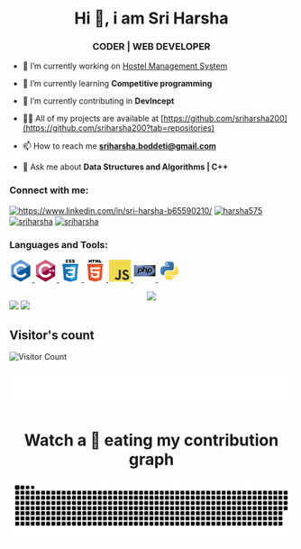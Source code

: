 
<h1 align="center">Hi 👋, i am Sri Harsha </h1>
<h3 align="center">CODER | WEB DEVELOPER</h3>

- 🔭 I’m currently working on [Hostel Management System](https://github.com/sriharsha200/HOSTEL-MANAGEMANT-SYSTEM)

- 🌱 I’m currently learning **Competitive programming**

- 👯 I’m currently contributing in **DevIncept**

- 👨‍💻 All of my projects are available at [https://github.com/sriharsha200](https://github.com/sriharsha200?tab=repositories) 

- 📫 How to reach me **sriharsha.boddeti@gmail.com**


- 💬 Ask me about **Data Structures and Algorithms | C++**
</div>
<h3 align="left">Connect with me:</h3>

 <p align="left">
<a href="https://linkedin.com/in/https://www.linkedin.com/in/sri-harsha-b65590210/" target="blank"><img align="center" src="https://raw.githubusercontent.com/rahuldkjain/github-profile-readme-generator/master/src/images/icons/Social/linked-in-alt.svg" alt="https://www.linkedin.com/in/sri-harsha-b65590210/" height="30" width="40" /></a>
<a href="https://instagram.com/harsha575" target="blank"><img align="center" src="https://raw.githubusercontent.com/rahuldkjain/github-profile-readme-generator/master/src/images/icons/Social/instagram.svg" alt="harsha575" height="30" width="40" /></a>
<a href="https://www.hackerrank.com/sriharsha_bodde1" target="blank"><img align="center" src="https://raw.githubusercontent.com/rahuldkjain/github-profile-readme-generator/master/src/images/icons/Social/hackerrank.svg" alt="sriharsha" height="30" width="40" /></a>
<a href="https://leetcode.com/SriHarshaBoddeti" target="blank"><img align="center" src="https://raw.githubusercontent.com/rahuldkjain/github-profile-readme-generator/master/src/images/icons/Social/leet-code.svg" alt="sriharsha" height="30" width="40" /></a>
</p>

<h3 align="left">Languages and Tools:</h3>
<p align="left"> <a href="https://www.cprogramming.com/" target="_blank"> <img src="https://raw.githubusercontent.com/devicons/devicon/master/icons/c/c-original.svg" alt="c" width="40" height="40"/> </a> <a href="https://www.w3schools.com/cpp/" target="_blank"> <img src="https://raw.githubusercontent.com/devicons/devicon/master/icons/cplusplus/cplusplus-original.svg" alt="cplusplus" width="40" height="40"/> </a> <a href="https://www.w3schools.com/css/" target="_blank"> <img src="https://raw.githubusercontent.com/devicons/devicon/master/icons/css3/css3-original-wordmark.svg" alt="css3" width="40" height="40"/> </a> <a href="https://www.w3.org/html/" target="_blank"> <img src="https://raw.githubusercontent.com/devicons/devicon/master/icons/html5/html5-original-wordmark.svg" alt="html5" width="40" height="40"/> </a> <a href="https://developer.mozilla.org/en-US/docs/Web/JavaScript" target="_blank"> <img src="https://raw.githubusercontent.com/devicons/devicon/master/icons/javascript/javascript-original.svg" alt="javascript" width="40" height="40"/> </a> <a href="https://www.php.net" target="_blank"> <img src="https://raw.githubusercontent.com/devicons/devicon/master/icons/php/php-original.svg" alt="php" width="40" height="40"/> </a> <a href="https://www.python.org" target="_blank"> <img src="https://raw.githubusercontent.com/devicons/devicon/master/icons/python/python-original.svg" alt="python" width="40" height="40"/> </a> </p>
<div style="display:flex; justify-content:center;">
  <img src="https://github-readme-stats.vercel.app/api?username=sriharsha200&count_private=true&&show_icons=true&theme=dark" />
</div>

<img src="https://github-readme-stats.vercel.app/api/top-langs/?username=sriharsha200" />

<img  src="https://github-readme-streak-stats.herokuapp.com?user=sriharsha200&theme=algolia&hide_border=true" />


## Visitor's count

![Visitor Count](https://profile-counter.glitch.me/{sriharsha200}/count.svg) 


<img align='center'  height="70" alt="Thanks" width="100%" src="https://github.com/Kushal997-das/Kushal997-das/blob/master/Profile%20generator/marquee.svg"/>


<h1 align = 'Center'>Watch a 🐍 eating my contribution graph</h1>
<p align="center">
  <img src="https://github.com/Ayan-thecodeking/ayan-thecodeking/blob/output/github-contribution-grid-snake.svg" alt="snake"></center>
</p>
